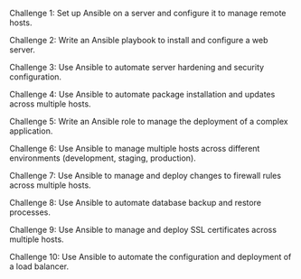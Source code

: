 Challenge 1: Set up Ansible on a server and configure it to manage remote hosts.

Challenge 2: Write an Ansible playbook to install and configure a web server.

Challenge 3: Use Ansible to automate server hardening and security configuration.

Challenge 4: Use Ansible to automate package installation and updates across multiple hosts.

Challenge 5: Write an Ansible role to manage the deployment of a complex application.

Challenge 6: Use Ansible to manage multiple hosts across different environments (development, staging, production).

Challenge 7: Use Ansible to manage and deploy changes to firewall rules across multiple hosts.

Challenge 8: Use Ansible to automate database backup and restore processes.

Challenge 9: Use Ansible to manage and deploy SSL certificates across multiple hosts.

Challenge 10: Use Ansible to automate the configuration and deployment of a load balancer.